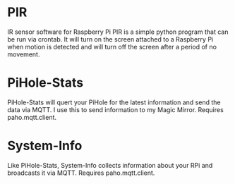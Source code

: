# PIR
IR sensor software for Raspberry Pi
PIR is a simple python program that can be run via crontab. It will turn on the screen attached to a Raspberry Pi when motion is detected and will turn off the screen after a period of no movement.

# PiHole-Stats
PiHole-Stats will quert your PiHole for the latest information and send the data via MQTT. I use this to send information to my Magic Mirror. Requires paho.mqtt.client.

# System-Info
Like PiHole-Stats, System-Info collects information about your RPi and broadcasts it via MQTT. Requires paho.mqtt.client.
